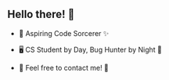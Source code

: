 ## Hello there! 🌠

- 🧠 Aspiring Code Sorcerer ✨ 

- 🖥️ CS Student by Day, Bug Hunter by Night 🐛

- 🐰 Feel free to contact me! 💬
